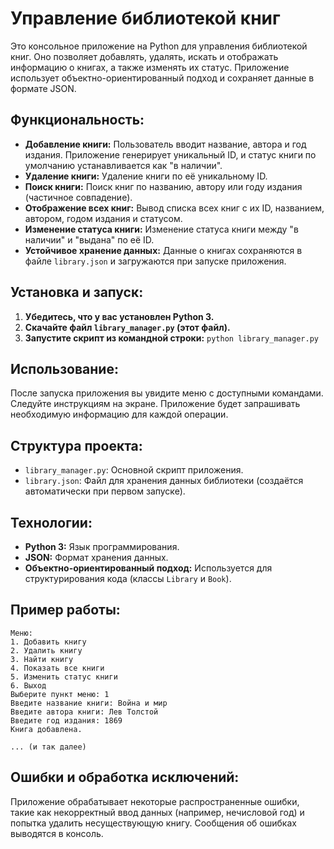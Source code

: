 # Управление библиотекой книг

Это консольное приложение на Python для управления библиотекой книг. Оно позволяет добавлять, удалять, искать и отображать информацию о книгах, а также изменять их статус.  Приложение использует объектно-ориентированный подход и сохраняет данные в формате JSON.

## Функциональность:

* **Добавление книги:** Пользователь вводит название, автора и год издания. Приложение генерирует уникальный ID, и статус книги по умолчанию устанавливается как "в наличии".
* **Удаление книги:** Удаление книги по её уникальному ID.
* **Поиск книги:** Поиск книг по названию, автору или году издания (частичное совпадение).
* **Отображение всех книг:** Вывод списка всех книг с их ID, названием, автором, годом издания и статусом.
* **Изменение статуса книги:** Изменение статуса книги между "в наличии" и "выдана" по её ID.
* **Устойчивое хранение данных:** Данные о книгах сохраняются в файле `library.json` и загружаются при запуске приложения.


## Установка и запуск:

1. **Убедитесь, что у вас установлен Python 3.**
2. **Скачайте файл `library_manager.py` (этот файл).**
3. **Запустите скрипт из командной строки:** `python library_manager.py`


## Использование:

После запуска приложения вы увидите меню с доступными командами. Следуйте инструкциям на экране. Приложение будет запрашивать необходимую информацию для каждой операции.


## Структура проекта:

* `library_manager.py`: Основной скрипт приложения.
* `library.json`: Файл для хранения данных библиотеки (создаётся автоматически при первом запуске).


## Технологии:

* **Python 3:** Язык программирования.
* **JSON:** Формат хранения данных.
* **Объектно-ориентированный подход:** Используется для структурирования кода (классы `Library` и `Book`).


## Пример работы:

```
Меню:
1. Добавить книгу
2. Удалить книгу
3. Найти книгу
4. Показать все книги
5. Изменить статус книги
6. Выход
Выберите пункт меню: 1
Введите название книги: Война и мир
Введите автора книги: Лев Толстой
Введите год издания: 1869
Книга добавлена.

... (и так далее)
```

## Ошибки и обработка исключений:

Приложение обрабатывает некоторые распространенные ошибки, такие как некорректный ввод данных (например, нечисловой год) и попытка удалить несуществующую книгу. Сообщения об ошибках выводятся в консоль.
